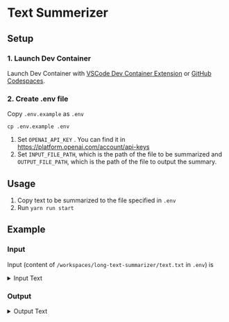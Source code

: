 # Text Summerizer

## Setup

### 1. Launch Dev Container

Launch Dev Container with [VSCode Dev Container Extension](https://code.visualstudio.com/docs/devcontainers/containers) or [GitHub Codespaces](https://github.com/features/codespaces).

### 2. Create .env file

Copy `.env.example` as `.env`

```
cp .env.example .env
```

1. Set `OPENAI_API_KEY` .
   You can find it in https://platform.openai.com/account/api-keys
2. Set `INPUT_FILE_PATH`, which is the path of the file to be summarized and `OUTPUT_FILE_PATH`, which is the path of the file to output the summary.

## Usage

1. Copy text to be summarized to the file specified in `.env`
2. Run `yarn run start`

## Example

### Input

Input (content of `/workspaces/long-text-summarizer/text.txt` in `.env`) is

<details>
<summary>Input Text</summary>

```
The history of the temple presents, however, several questions, some of which seem still undecided. When was the temple built? Was it all built at one time? Was it restored after its destruction by the Persians? Did it continue in use after the erection of the Parthenon? Was it in existence in the days of Pausanias? Did Pausanias mention it in his description of the Acropolis? Conflicting answers to nearly all of these questions have appeared since the discovery of the temple. Only the first question has received one and the same answer from all. The material and the technical execution of the peripteros, entablature, etc., of the temple show conclusively that this part, at least, was erected in the time of Peisistratos. We may therefore accept so much without further discussion. Of the walls of the cella and opisthodomos nothing remains, but the foundations of this part are made of the hard blue limestone of the Acropolis, while the foundations of the outer part are of reddish-gray limestone from the Peiraieus. The foundations of the cella are also less accurately laid than those of the peripteros. These differences lead Dörpfeld to assume that the naos itself (the building contained within the peristyle) existed before the time of Peisistratos, although he does not deny the possibility that builders of one date may have employed different materials and methods, as convenience or economy dictated. Positive proof is not to be hoped for in the absence of the upper walls of the naos, but probability is in favor of Dörpfeld's assumption, that the naos is older than the peristyle, etc. It is further certain, that this temple was called in the sixth century Β.C. το 'Εκατόμπεδον (see below p. 9). So far, we have the most positive possible evidence--that of the remains of the temple itself and the inscription giving its name. The evidence regarding the subsequent history of the temple is not so simple.

Dörpfeld (Mitth. Ath., XII, p. 25 ff.) arrives at the following conclusions: (1) The temple was restored after the departure of the Persians; (2) it was injured by fire B.C. 406; (3) it was repaired and continued in use; (4) it was seen and described by Pausanias I. 24.3 in a lost passage. Let us take up these points in inverse order. The passage of Pausanias reads in our texts:--Λέλκται δέ μοι καί πρότρον (17.1), ώς Άθηναίοις περισσότερόν τι ή τοις άλλοις ές τα θειά εστι σπουδης· πρώτοι μεν γαρ Άθηνάν έπωνόμασαν Έργάνην, πρωτοι δ' άκώλους Έρμάς ... όμού δέ σφισιν εν τω ναώ Σπουδαίων δαίμων εστίν. Dörpfeld marks a lacuna between Έρμάς and όμού, as do those editors who do not supply a recommendation. Dörpfeld, however, thinks the gap is far greater than has been supposed, including certainly the mention and probably the full description of the temple under discussion. His reasons are in substance about as follows: (1) Pausanias has reached a point in his periegesis where he would naturally mention this temple, because he is standing beside it, and (2) the phrase όμου δέ σφισιν εν τω ναω Σπουδαίων δαίμων eστίν implies that a temple has just been mentioned. These are, at least, the main arguments, those deduced from the passage following the description of the Erechtheion being merely accessory.
```

Quoted from [here](https://www.gutenberg.org/cache/epub/20153/pg20153-images.html)

</details>

### Output

<details>
<summary>Output Text</summary>

```
(English) The history of a temple on the Acropolis presents several unanswered questions, including when it was built and if it continued in use after the Parthenon was erected. Conflicting answers have appeared since its discovery, but it is certain that the peripteros and entablature were erected in the time of Peisistratos. The naos itself (the building contained within the peristyle) may be older than the peristyle. Positive proof is lacking due to the absence of the upper walls of the naos, but probability is in favor of this assumption. The temple was called Βοmbos during the sixth century B.C., and it was restored after the departure of the Persians, injured by fire in 406 B.C., repaired, and continued in use. Pausanias likely mentioned the temple, which was located near where he stood while describing other nearby structures on the Acropolis.
```

</details>
